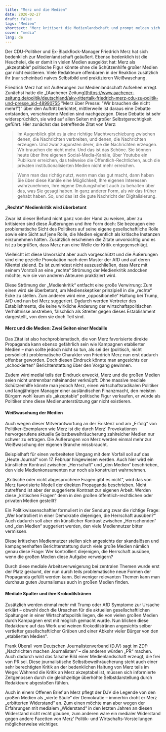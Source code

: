 ```yaml
---
title: "Merz und die Medien"
date: 2020-02-27
draft: false
tags: "Medien"
shorttext: "Merz kritisert die Medienlandschaft und prompt melden sich die Medien und sagen vorraus das ohne die Medien ein Politiker nicht leben kann."
cover: "media"
lang: de
---
```


Der CDU-Politiker und Ex-BlackRock-Manager Friedrich Merz hat sich bedenklich zur Medienlandschaft geäußert. Ebenso bedenklich ist die Heuchelei, die er damit in vielen Medien ausgelöst hat: Merz als „akzeptable“ politische Figur könnte ohne die Schützenhilfe großer Medien gar nicht existieren. Viele Redakteure offenbaren in der Reaktion zusätzlich ihr (nur scheinbar) naives Selbstbild und praktizieren Weißwaschung.

Friedrich Merz hat mit Äußerungen zur Medienlandschaft Aufsehen erregt. Zunächst hatte die „[Aachener Zeitung](https://www.aachener-zeitung.de/politik/deutschland/akv-rittertalk-friedrich-merz-cdu-zu-politik-und-presse_aid-48990755 "Merz über Presse: \"Wir brauchen die nicht mehr!\")“ über den Auftritt berichtet, mittlerweile ist daraus eine Debatte entstanden, verschiedene Medien sind nachgezogen. Diese Debatte ist sehr widersprüchlich, sie wird auf allen Seiten mit großer Selbstgerechtigkeit geführt. Hier zunächst das betreffende Zitat von Merz:

> Im Augenblick gibt es ja eine richtige Machtverschiebung zwischen denen, die Nachrichten verbreiten, und denen, die Nachrichten erzeugen. Und zwar zugunsten derer, die die Nachrichten erzeugen. Wir brauchen die nicht mehr.  Und das ist das Schöne. Sie können heute über Ihre eigenen Social-Media-Kanäle, über Youtube ein Publikum erreichen, das teilweise die Öffentlich-Rechtlichen, auch die privaten institutionalisierten Medien nicht mehr erreichen.

> Wenn man das richtig nutzt, wenn man das gut macht, dann haben Sie über diese Kanäle eine Möglichkeit, Ihre eigenen Interessen wahrzunehmen, Ihre eigene Deutungshoheit auch zu behalten über das, was Sie gesagt haben. In ganz anderer Form, als wir das früher gehabt haben. So, und das ist die gute Nachricht der Digitalisierung.

#### „Rechte“ Medienkritik wird überbetont

Zwar ist dieser Befund nicht ganz von der Hand zu weisen, aber zu kritisieren sind diese Äußerungen und ihre Form doch: Sie bezeugen eine problematische  Sicht des Politikers auf seine eigene gesellschaftliche Rolle sowie eine  Sicht auf jene Rolle, die Medien eigentlich als kritische Instanzen einzunehmen hätten. Zusätzlich erscheinen die Zitate unvorsichtig und es ist zu begrüßen, dass Merz nun eine Welle der Kritik entgegenschlägt.

Vielleicht ist diese Unvorsicht aber auch vorgeschützt und die Äußerungen sind eine gezielte Provokation nach dem Muster der AfD und auf deren Klientel zielend. Es ist zumindest nicht auszuschließen, dass Merz mit seinem Vorstoß an eine „rechte“ Strömung der Medienkritik andocken möchte, wie sie von anderen Akteuren praktiziert wird.

Diese Strömung der „Medienkritik“ entfacht eine große Verwirrung: Zum einen wird sie überbetont, um Medienskeptiker prinzipiell in die „rechte“ Ecke zu stellen. Zum anderen wird eine „oppositionelle“ Haltung bei Trump, AfD und nun bei Merz suggeriert. Dadurch werden Vertreter des Establishments, die keine wirkliche Änderung der wirtschaftspolitischen Verhältnisse anstreben, fälschlich als Streiter gegen dieses Establishment dargestellt, von dem sie doch Teil sind.

#### Merz und die Medien: Zwei Seiten einer Medaille

Das Zitat ist also hochproblematisch, die von Merz favorisierte direkte Propaganda kann ebenso gefährlich sein wie Kampagnen etablierter Medien – man sollte jedoch nicht so tun, als sei der (politisch, nicht persönlich) problematische Charakter von Friedrich Merz nun erst dadurch offenbar geworden. Doch diesen Eindruck könnte man angesichts der „schockierten“ Berichterstattung über den Vorgang gewinnen.

Zudem wird medial teils der Eindruck erweckt, Merz und die großen Medien seien nicht untrennbar miteinander verknüpft: Ohne massive mediale Schützenhilfe könnte man jedoch Merz, einen wirtschaftsradikalen Politiker und langjährigen Manager einer ausländischen Finanzmacht, den meisten Bürgern wohl kaum als „akzeptable“ politische Figur verkaufen, er würde als Politiker ohne diese Medienunterstützung gar nicht existieren.

#### Weißwaschung der Medien

Auch wegen dieser Mitverantwortung an der Existenz und am „Erfolg“ von Politiker-Exemplaren wie Merz ist die durch Merz’ Provokationen hervorgerufene aktuelle Selbstbeweihräucherung zahlreicher Medien nur schwer zu ertragen. Die Äußerungen von Merz werden einmal mehr zur Weißwaschung der eigenen Branche missbraucht.

Beispielhaft für einen verbreiteten Umgang mit dem Vorfall soll auf das „Heute Journal“ vom 17. Februar hingewiesen werden. Auch hier wird ein künstlicher Kontrast zwischen „Herrschaft“ und „den Medien“ beschrieben, den viele Medienkonsumenten nur noch als konstruiert wahrnehmen.

„Kritische oder nicht abgesprochene Fragen gibt es nicht“, wird das von Merz favorisierte Modell der direkten Propaganda beschrieben. Nicht zutreffend ist aber der suggerierte Kontrast zur eigenen Arbeit. Werden diese „kritischen Fragen“  denn in den großen öffentlich-rechtlichen oder privaten Medien gestellt?

Ein Politikwissenschaftler formuliert in der Sendung zwar die richtige Frage: „Wer kontrolliert in einer Demokratie diejenigen, die Herrschaft ausüben?“ Auch dadurch soll aber ein künstlicher Kontrast zwischen „Herrschenden“ und „den Medien“ suggeriert werden, den viele Mediennutzer bitter vermissen.

Diese kritischen Mediennutzer stellen sich angesichts der skandalösen und kampagnenhaften Berichterstattung durch viele große Medien nämlich genau diese Frage: Wer kontrolliert diejenigen, die Herrschaft ausüben, wenn die großen Medien diese Aufgabe verweigern?

Durch diese mediale Arbeitsverweigerung bei zentralen Themen wurde erst der Platz geräumt, der nun durch teils problematische neue Formen der Propaganda gefüllt werden kann. Bei weniger relevanten Themen kann man durchaus guten Journalismus auch in großen Medien finden.

#### Mediale Spalter und ihre Krokodilstränen

Zusätzlich werden einmal mehr mit Trump oder AfD Symptome zur Ursache erklärt – obwohl doch die Ursachen für die aktuellen gesellschaftlichen Spaltungen in einer Wirtschaftspolitik liegen, die von vielen großen Medien durch Kampagnen erst mit möglich gemacht wurde. Nun blicken diese Redakteure auf das Werk und weinen Krokodilstränen angesichts selber vertiefter gesellschaftlicher Gräben und einer Abkehr vieler Bürger von den „etablierten Medien“.

Frank Überall vom Deutschen Journalistenverband (DJV) sagt im ZDF: „Nachrichten machen Journalisten“ – die anderen würden „PR“ machen. Auch dadurch wird das falsche Bild einer Medienlandschaft erzeugt, die frei von PR sei. Diese journalistische Selbstbeweihräucherung steht auch einer sehr berechtigten Kritik an der bedenklichen Haltung von Merz teils im Wege: Während die Kritik an Merz akzeptabel ist, müssen sich informierte Zeitgenossen durch die gleichzeitige überhöhte Selbstdarstellung durch Redakteure abgestoßen fühlen.

Auch in einem Offenen Brief an Merz pflegt der DJV die Legende von den großen Medien als „vierte Säule“ der Demokratie – immerhin droht er Merz „erbitterten Widerstand“ an. Zum einen möchte man aber wegen der Erfahrungen mit medialem „Widerstand“ in den letzten Jahren an diesen Widerstand nicht recht glauben, zum anderen wäre ein medialer Widerstand gegen andere Facetten von Merz’ Politik- und Wirtschafts-Vorstellungen möglicherweise wichtiger.
